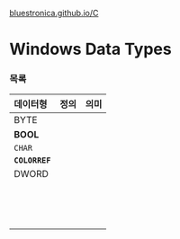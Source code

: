 [bluestronica.github.io/C](https://bluestronica.github.io/WindowsAPI)


# Windows Data Types


### 목록

| 데이터형 | 정의 | 의미 |
|:---|:---|:---|
|BYTE|||
|**BOOL**|||
|`CHAR`|||
|**`COLORREF`**|||
|DWORD|||
||||
||||
||||
||||
||||
||||
||||
||||
||||
||||
||||
||||
||||
||||


